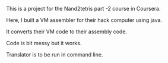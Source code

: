 This is a project for the Nand2tetris part -2 course in Coursera.

Here, I built a VM assembler for their hack computer using java.

It converts their VM code to their assembly code.

Code is bit messy but it works.

Translator is to be run in command line.
